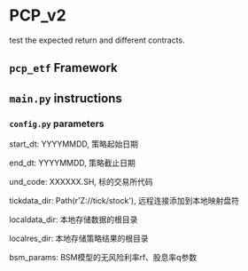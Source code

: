 # PCP_v2
 test the expected return and different contracts.

## `pcp_etf` Framework

## `main.py` instructions

### `config.py` parameters

start_dt: YYYYMMDD, 策略起始日期

end_dt: YYYYMMDD, 策略截止日期

und_code: XXXXXX.SH, 标的交易所代码

tickdata_dir: Path(r'Z://tick/stock'), 远程连接添加到本地映射盘符

localdata_dir: 本地存储数据的根目录

localres_dir: 本地存储策略结果的根目录

bsm_params: BSM模型的无风险利率rf、股息率q参数
